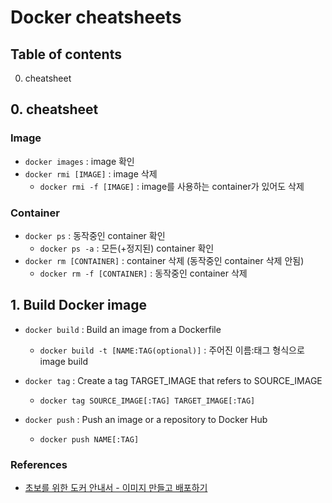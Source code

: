 # Docker cheatsheets

## Table of contents

0. cheatsheet

## 0. cheatsheet
### Image
- `docker images` : image  확인
- `docker rmi [IMAGE]` : image 삭제
	- `docker rmi -f [IMAGE]` : image를 사용하는 container가 있어도 삭제

### Container

- `docker ps` : 동작중인 container 확인
	- `docker ps -a` : 모든(+정지된) container 확인
- `docker rm [CONTAINER]` : container 삭제 (동작중인 container 삭제 안됨)
	- `docker rm -f [CONTAINER]` : 동작중인 container 삭제

## 1. Build Docker image

- `docker build` : Build an image from a Dockerfile
	- `docker build -t [NAME:TAG(optional)]` : 주어진 이름:태그 형식으로 image build

- `docker tag` : Create a tag TARGET_IMAGE that refers to SOURCE_IMAGE
	- `docker tag SOURCE_IMAGE[:TAG] TARGET_IMAGE[:TAG]`

- `docker push` : Push an image or a repository to Docker Hub
	- `docker push NAME[:TAG]`

### References
- [초보를 위한 도커 안내서 - 이미지 만들고 배포하기](https://subicura.com/2017/02/10/docker-guide-for-beginners-create-image-and-deploy.html)
